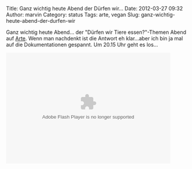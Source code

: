 Title: Ganz wichtig heute Abend der  Dürfen wir...
Date: 2012-03-27 09:32
Author: marvin
Category: status
Tags: arte, vegan
Slug: ganz-wichtig-heute-abend-der-durfen-wir

Ganz wichtig heute Abend... der "Dürfen wir Tiere essen?"-Themen Abend
auf [Arte](http://www.arte.tv/de/6449206.html). Wenn man nachdenkt ist
die Antwort eh klar...aber ich bin ja mal auf die Dokumentationen
gespannt. Um 20.15 Uhr geht es los...

<p>
<object classid="clsid:D27CDB6E-AE6D-11cf-96B8-444553540000" codebase="http://download.macromedia.com/pub/shockwave/cabs/flash/swflash.cab#version=10,0,0,0" id="playerArte" allowscriptaccess="always" width="450" height="303">
<param name="allowFullScreen" value="true"></param><param name="allowScriptAccess" value="always"></param><param name="quality" value="high"><param name="movie" value="http://videos.arte.tv/videoplayer.swf?lang=de&amp;localizedPathUrl=http%3A%2F%2Fvideos%2Earte%2Etv%2Fcae%2Fstatic%2Fflash%2Fplayer%2F&amp;admin=false&amp;videorefFileUrl=http%3A%2F%2Fvideos%2Earte%2Etv%2Fde%2Fdo%5Fdelegate%2Fvideos%2Fduerfen%5Fwir%5Ftiere%5Fessen%5Fthemenabend%2D6466016%2Cview%2CasPlayerXml%2Exml&amp;configFileUrl=http%3A%2F%2Fvideos%2Earte%2Etv%2Fcae%2Fstatic%2Fflash%2Fplayer%2Fconfig%2Exml&amp;embed=true&amp;autoPlay=false">

<embed src="http://videos.arte.tv/videoplayer.swf?lang=de&amp;localizedPathUrl=http%3A%2F%2Fvideos%2Earte%2Etv%2Fcae%2Fstatic%2Fflash%2Fplayer%2F&amp;admin=false&amp;videorefFileUrl=http%3A%2F%2Fvideos%2Earte%2Etv%2Fde%2Fdo%5Fdelegate%2Fvideos%2Fduerfen%5Fwir%5Ftiere%5Fessen%5Fthemenabend%2D6466016%2Cview%2CasPlayerXml%2Exml&amp;configFileUrl=http%3A%2F%2Fvideos%2Earte%2Etv%2Fcae%2Fstatic%2Fflash%2Fplayer%2Fconfig%2Exml&amp;embed=true&amp;autoPlay=false" width="450" height="303" allowfullscreen="true" name="playerArte" quality="high" allowscriptaccess="always" pluginspage="http://www.macromedia.com/go/getflashplayer" type="application/x-shockwave-flash">
</embed>
</object>
</p>


